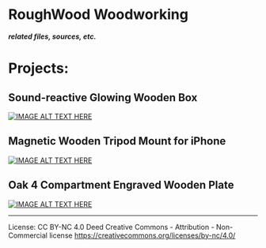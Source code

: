 # RoughWood Woodworking
***related files, sources, etc.***

# Projects: 

## Sound-reactive Glowing Wooden Box
[![IMAGE ALT TEXT HERE](https://img.youtube.com/vi/VWFkIC3c_Dk/0.jpg)](https://www.youtube.com/watch?v=VWFkIC3c_Dk)

## Magnetic Wooden Tripod Mount for iPhone
[![IMAGE ALT TEXT HERE](https://img.youtube.com/vi/p3HfRSA6CYs/0.jpg)](https://www.youtube.com/watch?v=p3HfRSA6CYs)

## Oak 4 Compartment Engraved Wooden Plate
[![IMAGE ALT TEXT HERE](https://img.youtube.com/vi/ocSn4xdQ-CY/0.jpg)](https://www.youtube.com/watch?v=ocSn4xdQ-CY)



---
License: CC BY-NC 4.0 Deed Creative Commons - Attribution - Non-Commercial license
https://creativecommons.org/licenses/by-nc/4.0/
